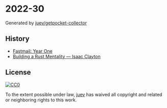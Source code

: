 # 2022-30

Generated by [juev/getpocket-collector](https://github.com/juev/getpocket-collector)

## History

- [Fastmail: Year One](https://batsov.com/articles/2022/07/20/fastmail-year-one)
- [Building a Rust Mentality — Isaac Clayton](https://slightknack.dev/blog/shift)

## License

[![CC0](https://mirrors.creativecommons.org/presskit/buttons/88x31/svg/cc-zero.svg)](https://creativecommons.org/publicdomain/zero/1.0/)

To the extent possible under law, [juev](https://github.com/juev) has waived all copyright and related or neighboring rights to this work.
